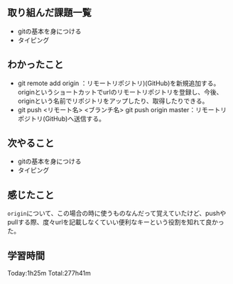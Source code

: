 ## 取り組んだ課題一覧
 - gitの基本を身につける
 - タイピング
## わかったこと
 - git remote add origin <URL>：リモートリポジトリ)(GitHub)を新規追加する。originというショートカットでurlのリモートリポジトリを登録し、今後、originという名前でリポジトリをアップしたり、取得したりできる。
 - git push <リモート名> <ブランチ名>
git push origin master：リモートリポジトリ(GitHub)へ送信する。
## 次やること
 - gitの基本を身につける
 - タイピング
## 感じたこと
`origin`について、この場合の時に使うものなんだって覚えていたけど、pushやpullする際、度々urlを記載しなくていい便利なキーという役割を知れて良かった。
## 学習時間
Today:1h25m  Total:277h41m
